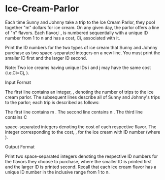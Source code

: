 # Ice-Cream-Parlor
Each time Sunny and Johnny take a trip to the Ice Cream Parlor, they pool together "m" dollars for ice cream. On any given day, the parlor offers a line of "n" flavors. Each flavor,i , is numbered sequentially with a unique ID number from 1 to n and has a cost, Ci, associated with it.

Print the ID numbers for the two types of ice cream that Sunny and Johnny purchase as two space-separated integers on a new line. You must print the smaller ID first and the larger ID second.

Note: Two ice creams having unique IDs i and j may have the same cost (i.e.Ci=Cj, ).

Input Format

The first line contains an integer, , denoting the number of trips to the ice cream parlor. The  subsequent lines describe all of Sunny and Johnny's trips to the parlor; each trip is described as follows:

The first line contains m .
The second line contains n .
The third line contains C  

space-separated integers denoting the cost of each respective flavor. The  integer corresponding to the cost, , for the ice cream with ID number  (where ).

Output Format

Print two space-separated integers denoting the respective ID numbers for the flavors they choose to purchase, where the smaller ID is printed first and the larger ID is printed second. Recall that each ice cream flavor has a unique ID number in the inclusive range from 1 to n.
